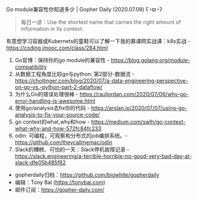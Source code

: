 Go module兼容性你知道多少 | Gopher Daily (2020.07.08) ʕ◔ϖ◔ʔ

>每日一谚：Use the shortest name that carries the right amount of information in its context.

有意想学习容器或Kubernets的童鞋可以了解一下我的慕课网实战课：k8s实战 - https://coding.imooc.com/class/284.html

1. Go官博：保持你的go module的兼容性 - https://blog.golang.org/module-compatibility
2. 从数据工程角度比较go与python: 第2部分-数据流 - https://chollinger.com/blog/2020/07/a-data-engineering-perspective-on-go-vs.-python-part-2-dataflow/
3. 为什么Go的错误处理很棒 - https://rauljordan.com/2020/07/06/why-go-error-handling-is-awesome.html 
4. 使用go/analysis去fix你的代码 - https://arslan.io/2020/07/07/using-go-analysis-to-fix-your-source-code/
5. go context的what,why和how - https://medium.com/swlh/go-context-what-why-and-how-572fc84fc233
6. odin: 可编程，可观察和分布式的job编排系统。- https://github.com/theycallmemac/odin
7. Slack的糟糕、可怕的一天：Slack停机故障记录 - https://slack.engineering/a-terrible-horrible-no-good-very-bad-day-at-slack-dfe05b485f82

* gopherdaily归档：https://github.com/bigwhite/gopherdaily
* 编辑：Tony Bai (https://tonybai.com)
* 邮件订阅：https://gopher-daily.com/



